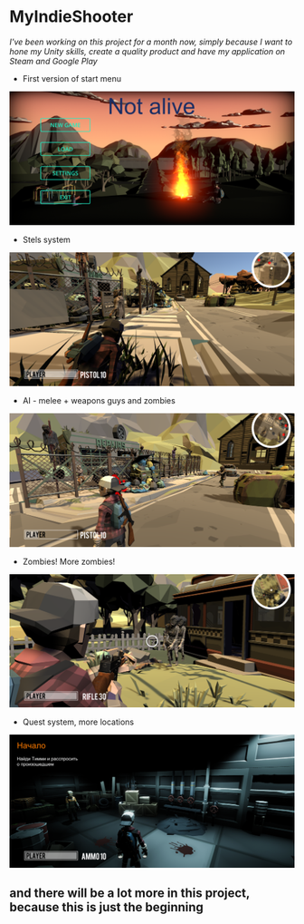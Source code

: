 # MyIndieShooter

_I've been working on this project for a month now, simply because I want to hone my Unity skills, create a quality product and have my application on Steam and Google Play_

* First version of start menu

![Menu image](https://github.com/Shukret/MyIndieShooter/blob/main/ShooterPreview/MenuPNG.png)

* Stels system

![Menu image](https://github.com/Shukret/MyIndieShooter/blob/main/ShooterPreview/StelsPNG.png)

* AI - melee + weapons guys and zombies

![Menu image](https://github.com/Shukret/MyIndieShooter/blob/main/ShooterPreview/AIPNG.png)

* Zombies! More zombies!

![Menu image](https://github.com/Shukret/MyIndieShooter/blob/main/ShooterPreview/ZombiesPNG.png)

* Quest system, more locations

![Menu image](https://github.com/Shukret/MyIndieShooter/blob/main/ShooterPreview/QuestPNG.png)

## and there will be a lot more in this project, because this is just the beginning
